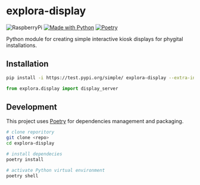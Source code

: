 # explora-display

![RaspberryPi](https://img.shields.io/badge/-RaspberryPi-C51A4A?logo=raspberrypi&logoColor=white)
[![Made with Python](https://img.shields.io/badge/Python->=3.9-blue?logo=python&logoColor=white)](https://python.org "Go to Python homepage")
[![Poetry](https://img.shields.io/endpoint?url=https://python-poetry.org/badge/v0.json)](https://python-poetry.org/)

Python module for creating simple interactive kiosk displays for phygital installations. 

## Installation

```bash
pip install -i https://test.pypi.org/simple/ explora-display --extra-index-url https://pypi.org/simple
```

```python
from explora.display import display_server
```

## Development
This project uses [Poetry](https://python-poetry.org/docs/#installation) for dependencies management and packaging.

```bash
# clone reporitory
git clone <repo>
cd explora-display

# install dependecies
poetry install

# activate Python virtual environment
poetry shell

```
